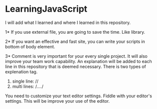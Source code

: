 # LearningJavaScript
I will add what I learned and where I learned in this repository.

1* If you use external file, you are going to save the time. Like library.

2* If you want an effective and fast site, you can write your scripts in bottom of body element.

3* Comment is very important for your every single project. It will also improve your team work capability.
An explanation will be added to each line in this repository that is deemed necessary.
There is two types of explenation tag. 
1) single line: //
2) multi lines: /*....*/
 
You need to customize your text editor settings. Fiddle with your editor's settings. This will be improve your use of the editor.

